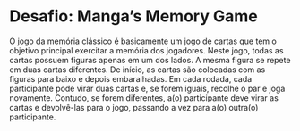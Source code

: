 # Desafio: Manga’s Memory Game

O jogo da memória clássico é basicamente um jogo de cartas que tem o objetivo
principal exercitar a memória dos jogadores. Neste jogo, todas as cartas possuem figuras
apenas em um dos lados. A mesma figura se repete em duas cartas diferentes. De início, as
cartas são colocadas com as figuras para baixo e depois embaralhadas. Em cada rodada,
cada participante pode virar duas cartas e, se forem iguais, recolhe o par e joga novamente.
Contudo, se forem diferentes, a(o) participante deve virar as cartas e devolvê-las para o jogo,
passando a vez para a(o) outra(o) participante.